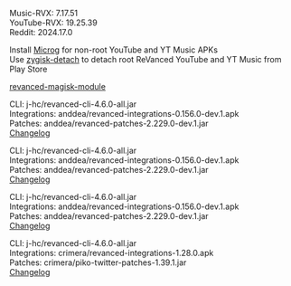 Music-RVX: 7.17.51  
YouTube-RVX: 19.25.39  
Reddit: 2024.17.0  

Install [Microg](https://github.com/ReVanced/GmsCore/releases) for non-root YouTube and YT Music APKs  
Use [zygisk-detach](https://github.com/j-hc/zygisk-detach) to detach root ReVanced YouTube and YT Music from Play Store  

[revanced-magisk-module](https://github.com/j-hc/revanced-magisk-module)
  
CLI: j-hc/revanced-cli-4.6.0-all.jar  
Integrations: anddea/revanced-integrations-0.156.0-dev.1.apk  
Patches: anddea/revanced-patches-2.229.0-dev.1.jar  
[Changelog](https://github.com/anddea/revanced-patches/releases/tag/v2.229.0-dev.1)

CLI: j-hc/revanced-cli-4.6.0-all.jar  
Integrations: anddea/revanced-integrations-0.156.0-dev.1.apk  
Patches: anddea/revanced-patches-2.229.0-dev.1.jar  
[Changelog](https://github.com/anddea/revanced-patches/releases/tag/v2.229.0-dev.1)

CLI: j-hc/revanced-cli-4.6.0-all.jar  
Integrations: anddea/revanced-integrations-0.156.0-dev.1.apk  
Patches: anddea/revanced-patches-2.229.0-dev.1.jar  
[Changelog](https://github.com/anddea/revanced-patches/releases/tag/v2.229.0-dev.1)

CLI: j-hc/revanced-cli-4.6.0-all.jar  
Integrations: crimera/revanced-integrations-1.28.0.apk  
Patches: crimera/piko-twitter-patches-1.39.1.jar  
[Changelog](https://github.com/crimera/piko/releases/tag/v1.39.1)  
